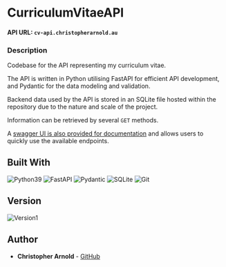 # CurriculumVitaeAPI

#### API URL: `cv-api.christopherarnold.au`

### Description

Codebase for the API representing my curriculum vitae. 

The API is written in Python utilising FastAPI for efficient API development, 
and Pydantic for the data modeling and validation.

Backend data used by the API is stored in an SQLite file hosted within 
the repository due to the nature and scale of the project.

Information can be retrieved by several `GET` methods.

A [swagger UI is also provided for documentation](https://cv-api.christopherarnold.au/docs) 
and allows users to quickly use the available endpoints.

## Built With

![Python39](https://img.shields.io/badge/python-3670A0?style=for-the-badge&logo=python&logoColor=ffdd54)
![FastAPI](https://img.shields.io/badge/FastAPI-005571?style=for-the-badge&logo=fastapi)
![Pydantic](https://img.shields.io/badge/Pydantic-E92063?logo=pydantic&logoColor=fff&style=for-the-badge)
![SQLite](https://img.shields.io/badge/SQLite-%2307405e.svg?logo=sqlite&logoColor=white&style=for-the-badge)
![Git](https://img.shields.io/badge/Git-F05032?logo=git&logoColor=fff&style=for-the-badge)

## Version
![Version1](https://img.shields.io/badge/Version-1.1.2-informational?style=flat-square)


## Author

* **Christopher Arnold** - [GitHub](https://github.com/cjarno)
